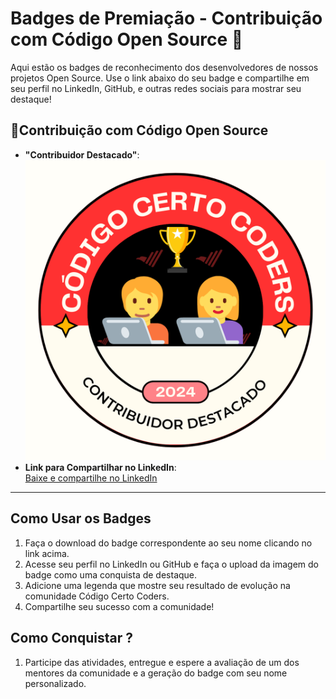 # Badges de Premiação - Contribuição com Código Open Source 🎉

Aqui estão os badges de reconhecimento dos desenvolvedores de nossos projetos Open Source. Use o link abaixo do seu badge e compartilhe em seu perfil no LinkedIn, GitHub, e outras redes sociais para mostrar seu destaque!

## 🏅Contribuição com Código Open Source
- **"Contribuidor Destacado"**:
![Badge](../open-source.png)
- **Link para Compartilhar no LinkedIn**:  
  [Baixe e compartilhe no LinkedIn](../open-source.png)

---

## Como Usar os Badges
1. Faça o download do badge correspondente ao seu nome clicando no link acima.
2. Acesse seu perfil no LinkedIn ou GitHub e faça o upload da imagem do badge como uma conquista de destaque.
3. Adicione uma legenda que mostre seu resultado de evolução na comunidade Código Certo Coders.
4. Compartilhe seu sucesso com a comunidade!

## Como Conquistar ?
1. Participe das atividades, entregue e espere a avaliação de um dos mentores da comunidade e a geração do badge com seu nome personalizado.
